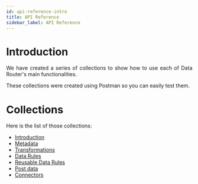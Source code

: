 ```yaml
---
id: api-reference-intro
title: API Reference
sidebar_label: API Reference
---
```

<div style="text-align: justify">

# Introduction
We have created a series of collections to show how to use each of Data Router's main functionalities.

These collections were created using Postman so you can easily test them.

# Collections
Here is the list of those collections:

* [Introduction](https://documenter.getpostman.com/view/6666071/S1a4Wm6A)
* [Metadata](https://documenter.getpostman.com/view/6666071/S1a4Wm6C)
* [Transformations](https://documenter.getpostman.com/view/6666071/S1a4WmAc)
* [Data Rules](https://documenter.getpostman.com/view/6666071/S1a4Wm68)
* [Reusable Data Rules](https://documenter.getpostman.com/view/6666071/S1a4Wm6E)
* [Post data](https://documenter.getpostman.com/view/6666071/S1a4Wm6D)
* [Connectors](https://documenter.getpostman.com/view/6666071/S1a4Wm1o)

</div>